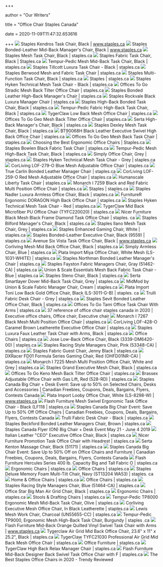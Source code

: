 +++
        
author = "Our Writers"
        
title = "Office Chair Staples Canada"
        
date = 2020-11-09T11:47:32.653616
        
+++
[ ![](https://cdn.shopify.com/s/files/1/0036/4806/1509/products/m000520208_1000x.jpg?v=1582825964)](https://cdn.shopify.com/s/files/1/0036/4806/1509/products/m000520208_1000x.jpg?v=1582825964) Staples Kendros Task Chair, Black | www.staples.ca
[ ![](https://cdn.shopify.com/s/files/1/0036/4806/1509/products/s0422431_55851d07-2ca2-477a-9c8b-19ae364c3ce4.jpg?v=1582825964)](https://cdn.shopify.com/s/files/1/0036/4806/1509/products/s0422431_55851d07-2ca2-477a-9c8b-19ae364c3ce4.jpg?v=1582825964) Staples Bonded-Leather Mid-Back Manager's Chair, Black | www.staples.ca
[ ![](https://cdn.shopify.com/s/files/1/0036/4806/1509/products/28bd01dc27237d7c48d94809aef2ce9b57d71c54_square394403_1.jpg?v=1601836226)](https://cdn.shopify.com/s/files/1/0036/4806/1509/products/28bd01dc27237d7c48d94809aef2ce9b57d71c54_square394403_1.jpg?v=1601836226) Staples Mesh Task Chair, Black | staples.ca
[ ![](https://cdn.shopify.com/s/files/1/0036/4806/1509/products/s0792324_1000x.jpg?v=1574098281)](https://cdn.shopify.com/s/files/1/0036/4806/1509/products/s0792324_1000x.jpg?v=1574098281) Staples Fabric Task Chair, Black | Staples.ca
[ ![](https://cdn.shopify.com/s/files/1/0036/4806/1509/products/0aa941a603c346154dbdb069581fdb1f36b00077_square324599_1.jpg?v=1601836225)](https://cdn.shopify.com/s/files/1/0036/4806/1509/products/0aa941a603c346154dbdb069581fdb1f36b00077_square324599_1.jpg?v=1601836225) Tempur-Pedic Mesh Mid-Back Task Chair, Black | staples.ca
[ ![](https://cdn.shopify.com/s/files/1/0036/4806/1509/products/62d996309c70993a89b7e2f4cc7e050961d8e759_square2883937_1_1000x.jpg?v=1601863321)](https://cdn.shopify.com/s/files/1/0036/4806/1509/products/62d996309c70993a89b7e2f4cc7e050961d8e759_square2883937_1_1000x.jpg?v=1601863321) Staples Tillcott Luxura Task Chair - Black | staples.ca
[ ![](https://cdn.shopify.com/s/files/1/0036/4806/1509/products/bc3415ffcdbbbbef3afd8e33ee6d975d31c71369_square2837129_1.jpg?v=1601836219)](https://cdn.shopify.com/s/files/1/0036/4806/1509/products/bc3415ffcdbbbbef3afd8e33ee6d975d31c71369_square2837129_1.jpg?v=1601836219) Staples Berwood Mesh and Fabric Task Chair | staples.ca
[ ![](https://cdn.shopify.com/s/files/1/0036/4806/1509/products/5467137050674f22ba73a9b9df14a6038fcfad62_square748129_1.jpg?v=1601836227)](https://cdn.shopify.com/s/files/1/0036/4806/1509/products/5467137050674f22ba73a9b9df14a6038fcfad62_square748129_1.jpg?v=1601836227) Staples Multi-Function Task Chair, Black | staples.ca
[ ![](https://storage.googleapis.com/staplesassets/img/chair-guide/hon-black-task-chair.png)](https://storage.googleapis.com/staplesassets/img/chair-guide/hon-black-task-chair.png) Staples | staples.ca
[ ![](https://cdn.shopify.com/s/files/1/0036/4806/1509/products/bed596147f3a452f1547cc0b7cc9852d1502b3a9_square990119_1.jpg?v=1601863509)](https://cdn.shopify.com/s/files/1/0036/4806/1509/products/bed596147f3a452f1547cc0b7cc9852d1502b3a9_square990119_1.jpg?v=1601863509) Staples Hyken Technical Mesh Task Chair - Black | staples.ca
[ ![](https://cdn.shopify.com/s/files/1/0036/4806/1509/products/5846cb2462af1c596aa53d1347bc6e41db19be70_square997632_1.jpg?v=1601836114)](https://cdn.shopify.com/s/files/1/0036/4806/1509/products/5846cb2462af1c596aa53d1347bc6e41db19be70_square997632_1.jpg?v=1601836114) Offices To Go Stradic Mesh Back Tilter Office Chair | staples.ca
[ ![](https://cdn.shopify.com/s/files/1/0036/4806/1509/products/a66fca5e0f0d67c9784437cc9aa013438510c0ec_square906707_1.jpg?v=1601836292)](https://cdn.shopify.com/s/files/1/0036/4806/1509/products/a66fca5e0f0d67c9784437cc9aa013438510c0ec_square906707_1.jpg?v=1601836292) Staples Bonded Leather High-Back Manager's Chair | staples.ca
[ ![](https://cdn.shopify.com/s/files/1/0036/4806/1509/products/97eb1652137a13741bc9e6aa7f5f779d17b2efe2_square2260347_1_1000x.jpg?v=1601836084)](https://cdn.shopify.com/s/files/1/0036/4806/1509/products/97eb1652137a13741bc9e6aa7f5f779d17b2efe2_square2260347_1_1000x.jpg?v=1601836084) Staples Rockvale Black Luxura Manager Chair | staples.ca
[ ![](https://cdn.shopify.com/s/files/1/0036/4806/1509/products/e84ec2db0da31393a69ee4c8a8b0a930682fc40e_square320794_1.jpg?v=1601836222)](https://cdn.shopify.com/s/files/1/0036/4806/1509/products/e84ec2db0da31393a69ee4c8a8b0a930682fc40e_square320794_1.jpg?v=1601836222) Staples High-Back Bonded Task Chair, Black | staples.ca
[ ![](https://cdn.shopify.com/s/files/1/0036/4806/1509/products/ea1d3500c8011996ae5a45e88110649f6d43fc78_square324022_1.jpg?v=1601836230)](https://cdn.shopify.com/s/files/1/0036/4806/1509/products/ea1d3500c8011996ae5a45e88110649f6d43fc78_square324022_1.jpg?v=1601836230) Tempur-Pedic Fabric High-Back Task Chair, Black | staples.ca
[ ![](https://cdn.shopify.com/s/files/1/0036/4806/1509/products/872e4aa695acd09746be8fe2ce4ddb7d1ad59326_square2963469_1.jpg?v=1601849976)](https://cdn.shopify.com/s/files/1/0036/4806/1509/products/872e4aa695acd09746be8fe2ce4ddb7d1ad59326_square2963469_1.jpg?v=1601849976) TygerClaw Low Back Mesh Office Chair | staples.ca
[ ![](https://cdn.shopify.com/s/files/1/0036/4806/1509/products/7ea550947e0aefc6fd333354a50a87e64afc6231_square997631_1.jpg?v=1601836116)](https://cdn.shopify.com/s/files/1/0036/4806/1509/products/7ea550947e0aefc6fd333354a50a87e64afc6231_square997631_1.jpg?v=1601836116) Offices To Go Geo Mesh Back Tilter Office Chair | staples.ca
[ ![](https://cdn.shopify.com/s/files/1/0036/4806/1509/products/42a9bca0717d5092ccce0a912d3f7289fc138186_square327717_1_1000x1000@2x.jpg?v=1601863323)](https://cdn.shopify.com/s/files/1/0036/4806/1509/products/42a9bca0717d5092ccce0a912d3f7289fc138186_square327717_1_1000x1000@2x.jpg?v=1601863323) Serta High-Back Manager's Chair, Black | staples.ca
[ ![](https://cdn.shopify.com/s/files/1/0036/4806/1509/products/47fab702cd2bc28e81e22806de63d4f8ae0ba021_square2949742_1.jpg?v=1601862897)](https://cdn.shopify.com/s/files/1/0036/4806/1509/products/47fab702cd2bc28e81e22806de63d4f8ae0ba021_square2949742_1.jpg?v=1601862897) Staples Dexley Mesh Task Chair, Black | staples.ca
[ ![](https://cdn.shopify.com/s/files/1/0036/4806/1509/products/5faa364245fdde334f3216072ffd8a5501e567db_square1983668_1.jpg?v=1601862510)](https://cdn.shopify.com/s/files/1/0036/4806/1509/products/5faa364245fdde334f3216072ffd8a5501e567db_square1983668_1.jpg?v=1601862510) BT90068H Black Leather Executive Swivel High Back Office Chair | staples.ca
[ ![](https://cdn.shopify.com/s/files/1/0036/4806/1509/products/1ac81ba2a7bbf07b1c228213996fff6da348a53a_square997630_1.jpg?v=1601836115)](https://cdn.shopify.com/s/files/1/0036/4806/1509/products/1ac81ba2a7bbf07b1c228213996fff6da348a53a_square997630_1.jpg?v=1601836115) Offices To Go Geo Mesh Back Task Chair | staples.ca
[ ![](https://images.ctfassets.net/2yd1b0rk61ek/76rea5e3GIxBW551OM29Za/2f6a81e91ecdd770412df2a6fe8312be/ergo-office-chair-hyken-black-task-chair-front.png)](https://images.ctfassets.net/2yd1b0rk61ek/76rea5e3GIxBW551OM29Za/2f6a81e91ecdd770412df2a6fe8312be/ergo-office-chair-hyken-black-task-chair-front.png) Choosing the Best Ergonomic Office Chairs | Staples.ca
[ ![](https://cdn.shopify.com/s/files/1/0036/4806/1509/products/95079cf728e7785ab181d50d3368aaf0e2ab84b7_square2883940_1_1000x.jpg?v=1601836330)](https://cdn.shopify.com/s/files/1/0036/4806/1509/products/95079cf728e7785ab181d50d3368aaf0e2ab84b7_square2883940_1_1000x.jpg?v=1601836330) Staples Bowlen Black Fabric Task Chair | staples.ca
[ ![](https://cdn.shopify.com/s/files/1/0036/4806/1509/products/fdddc398cc620252cf28a90c5fceac4c660405fa_square324021_1.jpg?v=1601836231)](https://cdn.shopify.com/s/files/1/0036/4806/1509/products/fdddc398cc620252cf28a90c5fceac4c660405fa_square324021_1.jpg?v=1601836231) Tempur-Pedic Mesh High-Back Task Chair, Black | staples.ca
[ ![](https://cdn.shopify.com/s/files/1/0036/4806/1509/products/3ba41f9fd85176d7706aca4da55ea8fd6e8039e9_square2976886_1_1000x.jpg?v=1601857483)](https://cdn.shopify.com/s/files/1/0036/4806/1509/products/3ba41f9fd85176d7706aca4da55ea8fd6e8039e9_square2976886_1_1000x.jpg?v=1601857483) Simply Office Chair, Grey | staples.ca
[ ![](https://cdn.shopify.com/s/files/1/0036/4806/1509/products/99cd06cea8cf08d73eae9e60a18998abecb8bf4d_square2909011_1.jpg?v=1601863512)](https://cdn.shopify.com/s/files/1/0036/4806/1509/products/99cd06cea8cf08d73eae9e60a18998abecb8bf4d_square2909011_1.jpg?v=1601863512) Staples Hyken Technical Mesh Task Chair - Grey | staples.ca
[ ![](https://cdn.shopify.com/s/files/1/0036/4806/1509/products/97f8068cda5d193297cae06e436da67517c12c70_square2938638_1.jpg?v=1601863153)](https://cdn.shopify.com/s/files/1/0036/4806/1509/products/97f8068cda5d193297cae06e436da67517c12c70_square2938638_1.jpg?v=1601863153) CorLiving LOF-279-O Blue Mesh Adjustable Office Chair | staples.ca
[ ![](https://cdn.shopify.com/s/files/1/0036/4806/1509/products/9c4249c28551867b02ad7ee8a4ea50ce94d563b6_square2948609_1.jpg?v=1601849313)](https://cdn.shopify.com/s/files/1/0036/4806/1509/products/9c4249c28551867b02ad7ee8a4ea50ce94d563b6_square2948609_1.jpg?v=1601849313) True Carlin Bonded Leather Manager Chair | staples.ca
[ ![](https://cdn.shopify.com/s/files/1/0036/4806/1509/products/f4d464713945cea6a29f2687e317ca5d424b7be4_square2938636_1.jpg?v=1601863147)](https://cdn.shopify.com/s/files/1/0036/4806/1509/products/f4d464713945cea6a29f2687e317ca5d424b7be4_square2938636_1.jpg?v=1601863147) CorLiving LOF-259-O Red Mesh Adjustable Office Chair | staples.ca
[ ![](https://cdn.shopify.com/s/files/1/0036/4806/1509/products/1150062663470f2e07573fb906e8d377e786bab3_square2971765_1.jpg?v=1601851020)](https://cdn.shopify.com/s/files/1/0036/4806/1509/products/1150062663470f2e07573fb906e8d377e786bab3_square2971765_1.jpg?v=1601851020) Humanscale Liberty Task Chair | staples.ca
[ ![](https://cdn.shopify.com/s/files/1/0036/4806/1509/products/66c5815fc17589c5aa42f0ff1ec28bb0bd6711e2_square2873707_1.jpg?v=1601836222)](https://cdn.shopify.com/s/files/1/0036/4806/1509/products/66c5815fc17589c5aa42f0ff1ec28bb0bd6711e2_square2873707_1.jpg?v=1601836222) Monarch I 7259 Black and Red Fabric Multi Position Office Chair | staples.ca
[ ![](https://storage.googleapis.com/staplesassets/img/chair-guide/computer-chair.jpg)](https://storage.googleapis.com/staplesassets/img/chair-guide/computer-chair.jpg) Staples | staples.ca
[ ![](https://cdn.shopify.com/s/files/1/0036/4806/1509/products/23c23df33af233172392e6819ed03fd5ec910510_square1487781_1.jpg?v=1601863517)](https://cdn.shopify.com/s/files/1/0036/4806/1509/products/23c23df33af233172392e6819ed03fd5ec910510_square1487781_1.jpg?v=1601863517) Staples Nadler Luxura Armless Office Chair, Black | staples.ca
[ ![](https://cdn.shopify.com/s/files/1/0036/4806/1509/products/672a97c7f7dca233b698de02af9ba63fe833ddb7_square2942829_1_1000x.jpg?v=1601836312)](https://cdn.shopify.com/s/files/1/0036/4806/1509/products/672a97c7f7dca233b698de02af9ba63fe833ddb7_square2942829_1_1000x.jpg?v=1601836312) FurnitureR Ergonomic DORAGON High Back Office Chair | staples.ca
[ ![](https://cdn.shopify.com/s/files/1/0036/4806/1509/products/7296a19d66d8112bd7337c0dae57c0cca5ce7757_square2888298_1.jpg?v=1601863513)](https://cdn.shopify.com/s/files/1/0036/4806/1509/products/7296a19d66d8112bd7337c0dae57c0cca5ce7757_square2888298_1.jpg?v=1601863513) Staples Hyken Technical Mesh Task Chair - Red | staples.ca
[ ![](https://cdn.shopify.com/s/files/1/0036/4806/1509/products/ce101fed3ed8e62bfc92c401e59a4d983f43a05a_square2936347_1.jpg?v=1601836314)](https://cdn.shopify.com/s/files/1/0036/4806/1509/products/ce101fed3ed8e62bfc92c401e59a4d983f43a05a_square2936347_1.jpg?v=1601836314) TygerClaw Mid Back Microfiber PU Office Chair (TYFC220020) | staples.ca
[ ![](https://cdn.shopify.com/s/files/1/0036/4806/1509/products/7ea77b6eb0cbf77f219f6ae628f2b2cc41fa6f91_square2944225_1.jpg?v=1601849820)](https://cdn.shopify.com/s/files/1/0036/4806/1509/products/7ea77b6eb0cbf77f219f6ae628f2b2cc41fa6f91_square2944225_1.jpg?v=1601849820) Nicer Furniture Black Mesh Black Frame Diamond Task Office Chair | staples. ca
[ ![](https://cdn.shopify.com/s/files/1/0036/4806/1509/products/67df3aa3447344d24f34e7cdd62833d532708789_square388248_1.jpg?v=1601836226)](https://cdn.shopify.com/s/files/1/0036/4806/1509/products/67df3aa3447344d24f34e7cdd62833d532708789_square388248_1.jpg?v=1601836226) Staples Bilford Manager's Chair, Black | staples.ca
[ ![](https://cdn.shopify.com/s/files/1/0036/4806/1509/products/65bac013bda0eaa5b056e9886460885d69e8813f_square2909008_1_1000x.jpg?v=1601836308)](https://cdn.shopify.com/s/files/1/0036/4806/1509/products/65bac013bda0eaa5b056e9886460885d69e8813f_square2909008_1_1000x.jpg?v=1601836308) Staples Ilano Mesh Task Chair, Grey | staples.ca
[ ![](https://cdn.shopify.com/s/files/1/0036/4806/1509/products/dda2a9987b41adebf7062b269e172abc617f21c9_square2883930_1_1000x.jpg?v=1601862957)](https://cdn.shopify.com/s/files/1/0036/4806/1509/products/dda2a9987b41adebf7062b269e172abc617f21c9_square2883930_1_1000x.jpg?v=1601862957) Staples Enhanced Gaming Chair, White | staples.ca
[ ![](https://cdn.shopify.com/s/files/1/0036/4806/1509/products/a8c1e687a5c8866f1b71d39e99517a281bbc5c62_square825029_1.jpg?v=1601836116)](https://cdn.shopify.com/s/files/1/0036/4806/1509/products/a8c1e687a5c8866f1b71d39e99517a281bbc5c62_square825029_1.jpg?v=1601836116) Staples Bonded-Leather Executive Chair, Black (9559) | staples.ca
[ ![](https://cdn.shopify.com/s/files/1/0036/4806/1509/products/78ed7db10073e301932374db81d843f2f2a89c91_square1480337_1_1000x.jpg?v=1601863510)](https://cdn.shopify.com/s/files/1/0036/4806/1509/products/78ed7db10073e301932374db81d843f2f2a89c91_square1480337_1_1000x.jpg?v=1601863510) Avenue Six Vista Task Office Chair, Black | www.staples.ca
[ ![](https://cdn.shopify.com/s/files/1/0036/4806/1509/products/69b81d4262479f1078dbb529a41d0b286660867a_square1031169_1.jpg?v=1601835611)](https://cdn.shopify.com/s/files/1/0036/4806/1509/products/69b81d4262479f1078dbb529a41d0b286660867a_square1031169_1.jpg?v=1601835611) Corliving Mesh Mid Back Office Chair, Black | staples.ca
[ ![](https://cdn.shopify.com/s/files/1/0036/4806/1509/products/051431e96b31645bfc9bd44a9ee6bfc72478d32d_square2977041_1_1000x.jpg?v=1601852954)](https://cdn.shopify.com/s/files/1/0036/4806/1509/products/051431e96b31645bfc9bd44a9ee6bfc72478d32d_square2977041_1_1000x.jpg?v=1601852954) Simply Armless Chair, Blue | staples.ca
[ ![](https://cdn.shopify.com/s/files/1/0036/4806/1509/products/b5d21d7a7200dec5fc11b509a2a79e40b736ba28_square2791866_1.jpg?v=1601836210)](https://cdn.shopify.com/s/files/1/0036/4806/1509/products/b5d21d7a7200dec5fc11b509a2a79e40b736ba28_square2791866_1.jpg?v=1601836210) Plata Import Miya Office Chair, White Mesh (LS-1031-WHITE) | staples.ca
[ ![](https://cdn.shopify.com/s/files/1/0036/4806/1509/products/64db32ae24c2b5f0fd8c62ee2863247766051f4b_square2724529_1.jpg?v=1601836048)](https://cdn.shopify.com/s/files/1/0036/4806/1509/products/64db32ae24c2b5f0fd8c62ee2863247766051f4b_square2724529_1.jpg?v=1601836048) Staples Northman Bonded Leather Manager's Chair | staples.ca
[ ![](https://cdn.shopify.com/s/files/1/0036/4806/1509/products/b62942518b0a806a79225bb2195bc43583d734d5_square2719545_1.jpg?v=1601836145)](https://cdn.shopify.com/s/files/1/0036/4806/1509/products/b62942518b0a806a79225bb2195bc43583d734d5_square2719545_1.jpg?v=1601836145) Staples Fayston Fabric Managers Chair, Gray (51462-CA) | staples.ca
[ ![](https://cdn.shopify.com/s/files/1/0036/4806/1509/products/54f0cf73956c06b6274d311faecfdc32898ff52d_square2949745_1.jpg?v=1601862893)](https://cdn.shopify.com/s/files/1/0036/4806/1509/products/54f0cf73956c06b6274d311faecfdc32898ff52d_square2949745_1.jpg?v=1601862893) Union & Scale Essentials Mesh Back Fabric Task Chair - Blue | staples.ca
[ ![](https://cdn.shopify.com/s/files/1/0036/4806/1509/products/3c1ba5dff2804fd2596066d2eaf59b56cfe35053_square611016_1.jpg?v=1601836224)](https://cdn.shopify.com/s/files/1/0036/4806/1509/products/3c1ba5dff2804fd2596066d2eaf59b56cfe35053_square611016_1.jpg?v=1601836224) Staples Steno Chair, Black | staples.ca
[ ![](https://cdn.shopify.com/s/files/1/0036/4806/1509/products/e0153a3b3aee27f208c7d2ca78f833f3c403a391_square2928707_1.jpg?v=1601836232)](https://cdn.shopify.com/s/files/1/0036/4806/1509/products/e0153a3b3aee27f208c7d2ca78f833f3c403a391_square2928707_1.jpg?v=1601836232) Serta Smartlayer Dover Mid-Back Task Chair, Grey | staples.ca
[ ![](https://cdn.shopify.com/s/files/1/0036/4806/1509/products/4b65a7e7666194942231f228221f36005d198703_square2949749_1_1000x.jpg?v=1601850186)](https://cdn.shopify.com/s/files/1/0036/4806/1509/products/4b65a7e7666194942231f228221f36005d198703_square2949749_1_1000x.jpg?v=1601850186) MidMod by Union & Scale Fabric Manager Chair, Cream | staples.ca
[ ![](https://cdn.shopify.com/s/files/1/0036/4806/1509/products/461e54d9ef768b09a0441327290f1dc310ce5894_square2874100_1.jpg?v=1601863508)](https://cdn.shopify.com/s/files/1/0036/4806/1509/products/461e54d9ef768b09a0441327290f1dc310ce5894_square2874100_1.jpg?v=1601863508) Plata Import Toni Low Back Gold Office Chair, Black (LS-3011-G-B) | staples. ca
[ ![](https://cdn.shopify.com/s/files/1/0036/4806/1509/products/25435ab6d645b69f01bddbc6aca7d90123c1f1e6_square2967071_1_1000x.jpg?v=1601862548)](https://cdn.shopify.com/s/files/1/0036/4806/1509/products/25435ab6d645b69f01bddbc6aca7d90123c1f1e6_square2967071_1_1000x.jpg?v=1601862548) Trulli Fabric Desk Chair - Grey | staples.ca
[ ![](https://cdn.shopify.com/s/files/1/0036/4806/1509/products/16893317adeba2ff35505af396ef93e6343b3790_square2260348_1_1000x.jpg?v=1601836076)](https://cdn.shopify.com/s/files/1/0036/4806/1509/products/16893317adeba2ff35505af396ef93e6343b3790_square2260348_1_1000x.jpg?v=1601836076) Staples Sevit Bonded Leather Office Chair, Black | staples.ca
[ ![](https://cdn.shopify.com/s/files/1/0036/4806/1509/products/85367a049bfc5d46e3a7731d3828c0bfbb054763_square997662_1.jpg?v=1601836120)](https://cdn.shopify.com/s/files/1/0036/4806/1509/products/85367a049bfc5d46e3a7731d3828c0bfbb054763_square997662_1.jpg?v=1601836120) Offices To Go Tami Office Task Chair With Arms | staples.ca
[ ![](https://i.pinimg.com/736x/95/d0/15/95d01564dac00f4c52a8e3fc1b10186b.jpg)](https://i.pinimg.com/736x/95/d0/15/95d01564dac00f4c52a8e3fc1b10186b.jpg) 37 reference of office chair staples canada in 2020 | Executive office  chairs, Office chair, Executive chair
[ ![](https://cdn.shopify.com/s/files/1/0036/4806/1509/products/4108a8c11621f030e6e6588cf592a30266a7d02e_square2873708_1.jpg?v=1601836216)](https://cdn.shopify.com/s/files/1/0036/4806/1509/products/4108a8c11621f030e6e6588cf592a30266a7d02e_square2873708_1.jpg?v=1601836216) Monarch I 7267 Black Mesh Multi Position Office Chair | staples.ca
[ ![](https://cdn.shopify.com/s/files/1/0036/4806/1509/products/4348a546d130950cb2f161c30bcdf8bc7e9e4681_square2938639_1.jpg?v=1601863320)](https://cdn.shopify.com/s/files/1/0036/4806/1509/products/4348a546d130950cb2f161c30bcdf8bc7e9e4681_square2938639_1.jpg?v=1601863320) CorLiving LOF-428-O Caramel Brown Leatherette Executive Office Chair |  staples.ca
[ ![](https://cdn.shopify.com/s/files/1/0036/4806/1509/products/baf4d75b04b90a20192ad04fb5e5bed45ca1a46e_square147115_1.jpg?v=1601835792)](https://cdn.shopify.com/s/files/1/0036/4806/1509/products/baf4d75b04b90a20192ad04fb5e5bed45ca1a46e_square147115_1.jpg?v=1601835792) Staples Luxura Faux Leather Task Chair with Arms, Black | staples.ca
[ ![](https://cdn.shopify.com/s/files/1/0036/4806/1509/products/b60e0d77177814a84af0ff6407220784fa19bffd_square2949750_1.jpg?v=1601850172)](https://cdn.shopify.com/s/files/1/0036/4806/1509/products/b60e0d77177814a84af0ff6407220784fa19bffd_square2949750_1.jpg?v=1601850172) Office Chairs | staples.ca
[ ![](https://cdn.shopify.com/s/files/1/0036/4806/1509/products/7bee2fef8a342690ab464ddc32d7c3c8e6cdd2a0_square2900078_1.jpg?v=1601836221)](https://cdn.shopify.com/s/files/1/0036/4806/1509/products/7bee2fef8a342690ab464ddc32d7c3c8e6cdd2a0_square2900078_1.jpg?v=1601836221) Jose Low-Back Office Chair, Black (3339-DM6420-00) | staples.ca
[ ![](https://cdn.shopify.com/s/files/1/0036/4806/1509/products/9a864bdf5da05deaff3d801d0e1216071349919e_square2896921_1.jpg?v=1601863319)](https://cdn.shopify.com/s/files/1/0036/4806/1509/products/9a864bdf5da05deaff3d801d0e1216071349919e_square2896921_1.jpg?v=1601863319) Staples Racing Style Managers Chair, Pink (53348-CA) | staples.ca
[ ![](https://cdn.shopify.com/s/files/1/0036/4806/1509/products/7298949c59a6ed1dc26a451046d063a7cc357cd8_square565886_1.jpg?v=1601847680)](https://cdn.shopify.com/s/files/1/0036/4806/1509/products/7298949c59a6ed1dc26a451046d063a7cc357cd8_square565886_1.jpg?v=1601847680) Staples Fabric Guest Chair, Jenny Black | staples.ca
[ ![](https://cdn.shopify.com/s/files/1/0036/4806/1509/products/521d77c3e38244dc38499ec7c5634f944d0fc153_square2796090_1_1000x.jpg?v=1601863120)](https://cdn.shopify.com/s/files/1/0036/4806/1509/products/521d77c3e38244dc38499ec7c5634f944d0fc153_square2796090_1_1000x.jpg?v=1601863120) DXRacer FD01 Formula Series Gaming Chair, Red (OHFD01NR-CA) | staples.ca
[ ![](https://cdn.shopify.com/s/files/1/0036/4806/1509/products/9e62ae8e2eda20dbc8331d257b3312e63984266e_square2873703_1.jpg?v=1601863521)](https://cdn.shopify.com/s/files/1/0036/4806/1509/products/9e62ae8e2eda20dbc8331d257b3312e63984266e_square2873703_1.jpg?v=1601863521) Monarch I 7225 Mesh Multi Position Office Chair, White and Grey | staples.ca
[ ![](https://cdn.shopify.com/s/files/1/0036/4806/1509/products/d2cc964b90ef7c1ede13f2f97d2e8b971c1e44a1_square482191_1.jpg?v=1601836119)](https://cdn.shopify.com/s/files/1/0036/4806/1509/products/d2cc964b90ef7c1ede13f2f97d2e8b971c1e44a1_square482191_1.jpg?v=1601836119) Staples Grand Executive Mesh Chair, Black | staples.ca
[ ![](https://cdn.shopify.com/s/files/1/0036/4806/1509/products/71ebf4366bb3f8eb3020fdd8cfff316ebefd9661_square997660_1.jpg?v=1601836118)](https://cdn.shopify.com/s/files/1/0036/4806/1509/products/71ebf4366bb3f8eb3020fdd8cfff316ebefd9661_square997660_1.jpg?v=1601836118) Offices To Go Keno Mesh Back Tilter Office Chair | staples.ca
[ ![](https://cdn.shopify.com/s/files/1/0036/4806/1509/products/99b1d0a60d512d22f3b7329d94dc06ede34cc355_square2796920_1.jpg?v=1601862948)](https://cdn.shopify.com/s/files/1/0036/4806/1509/products/99b1d0a60d512d22f3b7329d94dc06ede34cc355_square2796920_1.jpg?v=1601862948) Brassex Adjustable Office Chair with Gas Lift, Red (528-RD) | staples.ca
[ ![](https://smartcanucks.ca/wp-content/uploads/2019/10/Screen-Shot-2019-10-30-at-9.23.08-AM.png)](https://smartcanucks.ca/wp-content/uploads/2019/10/Screen-Shot-2019-10-30-at-9.23.08-AM.png) Staples Canada Big Chair + Desk Event: Save up to 50% on Selected Chairs,  Desks and Accessories | Canadian Freebies, Coupons, Deals, Bargains,  Flyers, Contests Canada
[ ![](https://cdn.shopify.com/s/files/1/0036/4806/1509/products/1f4f841be3936b2b3c0822a74a5b07316d1e4d3f_square2874105_1.jpg?v=1601863524)](https://cdn.shopify.com/s/files/1/0036/4806/1509/products/1f4f841be3936b2b3c0822a74a5b07316d1e4d3f_square2874105_1.jpg?v=1601863524) Plata Import Looby Office Chair, White (LS-8298-W) | www.staples.ca
[ ![](https://cdn.shopify.com/s/files/1/0036/4806/1509/products/7718db42df5b15f5860052d84b31c186a956cfee_square2976060_1.jpg?v=1601857533)](https://cdn.shopify.com/s/files/1/0036/4806/1509/products/7718db42df5b15f5860052d84b31c186a956cfee_square2976060_1.jpg?v=1601857533) Flash Furniture Mesh Swivel Ergonomic Task Office Chair - Black (LF118 |  staples.ca
[ ![](https://smartcanucks.ca/wp-content/uploads/2015/10/10281514-500x291.png)](https://smartcanucks.ca/wp-content/uploads/2015/10/10281514-500x291.png) Staples Canada Big Chair Event: Save Up to 50% Off Office Chairs | Canadian  Freebies, Coupons, Deals, Bargains, Flyers, Contests Canada
[ ![](https://cdn.shopify.com/s/files/1/0036/4806/1509/products/5563ccf07a36b221966eaa3190765b813b50fa82_square2967072_1_1000x.jpg?v=1601862562)](https://cdn.shopify.com/s/files/1/0036/4806/1509/products/5563ccf07a36b221966eaa3190765b813b50fa82_square2967072_1_1000x.jpg?v=1601862562) Trulli Fabric Desk Chair - Black | staples.ca
[ ![](https://cdn.shopify.com/s/files/1/0036/4806/1509/products/de2b2b18126aea2b9fdb0c3b9f74dde14dcb5433_square2724544_1.jpg?v=1601850230)](https://cdn.shopify.com/s/files/1/0036/4806/1509/products/de2b2b18126aea2b9fdb0c3b9f74dde14dcb5433_square2724544_1.jpg?v=1601850230) Staples Beckford Bonded Leather Managers Chair, Brown | staples.ca
[ ![](https://caflyers-kth6y12z269l5gk.netdna-ssl.com/flyers/staples-canada/on/big-chair-desk-event-may-21-2019/1.jpg)](https://caflyers-kth6y12z269l5gk.netdna-ssl.com/flyers/staples-canada/on/big-chair-desk-event-may-21-2019/1.jpg) Staples Canada Flyer (ON) Big Chair + Desk Event May 21 - June 4 2019
[ ![](https://cdn.shopify.com/s/files/1/0036/4806/1509/products/84d4088f41830c7ca773ba79f848c75ed9972430_square2106015_1.jpg?v=1601847028)](https://cdn.shopify.com/s/files/1/0036/4806/1509/products/84d4088f41830c7ca773ba79f848c75ed9972430_square2106015_1.jpg?v=1601847028) Italian Leather "CEO" Executive Office Chair, Black | staples.ca
[ ![](https://cdn.shopify.com/s/files/1/0036/4806/1509/products/00cc1c1ce794b97203a319ce439962423dd805e5_square2944298_1.jpg?v=1601849834)](https://cdn.shopify.com/s/files/1/0036/4806/1509/products/00cc1c1ce794b97203a319ce439962423dd805e5_square2944298_1.jpg?v=1601849834) Nicer Furniture Promotion Task Office Chair with Headrest | staples.ca
[ ![](https://cdn.shopify.com/s/files/1/0036/4806/1509/products/7ccbc99dfe9c261a0013ef908314cd13001251d7_square2956951_1.jpg?v=1601862344)](https://cdn.shopify.com/s/files/1/0036/4806/1509/products/7ccbc99dfe9c261a0013ef908314cd13001251d7_square2956951_1.jpg?v=1601862344) Serta Kenton Massage Chair, Black (51171) | staples.ca
[ ![](https://smartcanucks.ca/wp-content/uploads/2017/05/Screen-Shot-2017-05-17-at-10.22.17-AM.png)](https://smartcanucks.ca/wp-content/uploads/2017/05/Screen-Shot-2017-05-17-at-10.22.17-AM.png) Staples Canada Big Chair Event: Save Up to 50% Off on Office Chairs and  Furniture | Canadian Freebies, Coupons, Deals, Bargains, Flyers, Contests  Canada
[ ![](https://cdn.shopify.com/s/files/1/0036/4806/1509/products/dc4f5a2c3261e31d3d7f67fa62d894a5d9a4bf61_square130108_1.jpg?v=1601835736)](https://cdn.shopify.com/s/files/1/0036/4806/1509/products/dc4f5a2c3261e31d3d7f67fa62d894a5d9a4bf61_square130108_1.jpg?v=1601835736) Flash Furniture Hercules Series 400 lb. Capacity Big and Tall Fabric O |  staples.ca
[ ![](https://cdn.shopify.com/s/files/1/0036/4806/1509/products/3800f50313f8c791474d6fd8a6cb2c5164e18228_square1977866_1.jpg?v=1601835813)](https://cdn.shopify.com/s/files/1/0036/4806/1509/products/3800f50313f8c791474d6fd8a6cb2c5164e18228_square1977866_1.jpg?v=1601835813) Ergonomic Chairs | staples.ca
[ ![](https://cdn.shopify.com/s/files/1/0036/4806/1509/files/logo-english_300x@2x.png?v=889044203346216212)](https://cdn.shopify.com/s/files/1/0036/4806/1509/files/logo-english_300x@2x.png?v=889044203346216212) Office Chairs | staples.ca
[ ![](https://cdn.shopify.com/s/files/1/0036/4806/1509/products/a73c80afaf78ee8b5e93f9dbbeb7a1c38c0a3389_square2845667_1.jpg?v=1601836206)](https://cdn.shopify.com/s/files/1/0036/4806/1509/products/a73c80afaf78ee8b5e93f9dbbeb7a1c38c0a3389_square2845667_1.jpg?v=1601836206) Staples Deluxe Memory Foam Multi-Tilt Chair, Navy (ST13204 WA53) | staples. ca
[ ![](https://cdn.shopify.com/s/files/1/0036/4806/1509/products/e0451c84290e230955d3f976263fc68b0b8f4379_square2796091_1.jpg?v=1601863148)](https://cdn.shopify.com/s/files/1/0036/4806/1509/products/e0451c84290e230955d3f976263fc68b0b8f4379_square2796091_1.jpg?v=1601863148) Home & Office Chairs | staples.ca
[ ![](https://cdn.shopify.com/s/files/1/0036/4806/1509/products/94b4896b5b1812846ae8086a1140236752504a2e_square24419911_1.jpg?v=1601862882)](https://cdn.shopify.com/s/files/1/0036/4806/1509/products/94b4896b5b1812846ae8086a1140236752504a2e_square24419911_1.jpg?v=1601862882) Office Chairs | staples.ca
[ ![](https://cdn.shopify.com/s/files/1/0036/4806/1509/products/5abdc1e2dd5f3a4d1dc5985574fb9ce818df35b8_square2710764_1.jpg?v=1601863323)](https://cdn.shopify.com/s/files/1/0036/4806/1509/products/5abdc1e2dd5f3a4d1dc5985574fb9ce818df35b8_square2710764_1.jpg?v=1601863323) Staples Racing Style Managers Chair, Blue (51464-CA) | staples.ca
[ ![](https://cdn.shopify.com/s/files/1/0036/4806/1509/products/c204ed96cd23c7f246f7e41ea9a736a971a654bb_square738031_1.jpg?v=1601836221)](https://cdn.shopify.com/s/files/1/0036/4806/1509/products/c204ed96cd23c7f246f7e41ea9a736a971a654bb_square738031_1.jpg?v=1601836221) Office Star Big Man Air Grid Chair, Black | staples.ca
[ ![](https://cdn.shopify.com/s/files/1/0036/4806/1509/products/63cc37c1fe780211ff4695cab5e31676b17b402f_square578844_1.jpg?v=1601836224)](https://cdn.shopify.com/s/files/1/0036/4806/1509/products/63cc37c1fe780211ff4695cab5e31676b17b402f_square578844_1.jpg?v=1601836224) Ergonomic Chairs | staples.ca
[ ![](https://cdn.shopify.com/s/files/1/0036/4806/1509/products/9dbb7ff0e239ec59b75c8d1841e82a60425eefa9_square2262751_1.jpg?v=1601836091)](https://cdn.shopify.com/s/files/1/0036/4806/1509/products/9dbb7ff0e239ec59b75c8d1841e82a60425eefa9_square2262751_1.jpg?v=1601836091) Stools & Drafting Chairs | staples.ca
[ ![](https://cdn.shopify.com/s/files/1/0036/4806/1509/products/cad58a7a12b9312c5bcbc869ace7b577ca70d0df_square783246_1.jpg?v=1601863339)](https://cdn.shopify.com/s/files/1/0036/4806/1509/products/cad58a7a12b9312c5bcbc869ace7b577ca70d0df_square783246_1.jpg?v=1601863339) Tempur-Pedic TP8000 Ergonomic Mesh Mid-Back Task Chair, Olive | staples.ca
[ ![](https://cdn.shopify.com/s/files/1/0036/4806/1509/products/7998b0009675c3c86108b16b0f79c0d3c8f1e7c3_square1031183_1.jpg?v=1601835610)](https://cdn.shopify.com/s/files/1/0036/4806/1509/products/7998b0009675c3c86108b16b0f79c0d3c8f1e7c3_square1031183_1.jpg?v=1601835610) Corliving Executive Mesh Office Chair, In Black Leatherette | staples.ca
[ ![](https://cdn.shopify.com/s/files/1/0036/4806/1509/products/e60c27dc6b32ffd4ee2122f6c1ff582efa063f5d_square24383115_1.jpg?v=1601863519)](https://cdn.shopify.com/s/files/1/0036/4806/1509/products/e60c27dc6b32ffd4ee2122f6c1ff582efa063f5d_square24383115_1.jpg?v=1601863519) Lewis Mesh Work Chair, Charcoal (UN55655-CC) | staples.ca
[ ![](https://cdn.shopify.com/s/files/1/0036/4806/1509/products/9b1d6e9edebe946c7af1a01e955bbaf698329fb6_square783341_1.jpg?v=1601863319)](https://cdn.shopify.com/s/files/1/0036/4806/1509/products/9b1d6e9edebe946c7af1a01e955bbaf698329fb6_square783341_1.jpg?v=1601863319) Tempur-Pedic TP9000, Ergonomic Mesh High-Back Task Chair, Burgundy | staples .ca
[ ![](https://cdn.shopify.com/s/files/1/0036/4806/1509/products/m007262888_00dbeec5-20e9-48f9-be5d-93b3a75ce78e_1000x.jpg?v=1582364560)](https://cdn.shopify.com/s/files/1/0036/4806/1509/products/m007262888_00dbeec5-20e9-48f9-be5d-93b3a75ce78e_1000x.jpg?v=1582364560) Flash Furniture Mid-Back Orange Quilted Vinyl Swivel Task Chair with Arms |  www.staples.ca
[ ![](https://cdn.shopify.com/s/files/1/0036/4806/1509/products/64c1806322e362a41258fdcfd47f1a14d38968e1_square1925871_1.jpg?v=1601835813)](https://cdn.shopify.com/s/files/1/0036/4806/1509/products/64c1806322e362a41258fdcfd47f1a14d38968e1_square1925871_1.jpg?v=1601835813) Tygerclaw Air Grid Mid Back Office Chair, 23.6" x 11" x 25.2", Black |  staples.ca
[ ![](https://cdn.shopify.com/s/files/1/0036/4806/1509/products/0ae90e83bd64a27a74b7d1988423a8dfb2eaac1a_square2753080_1.jpg?v=1601836043)](https://cdn.shopify.com/s/files/1/0036/4806/1509/products/0ae90e83bd64a27a74b7d1988423a8dfb2eaac1a_square2753080_1.jpg?v=1601836043) TygerClaw TYFC21030 Professional Air Grid Mid Back Mesh Office Chair |  staples.ca
[ ![](https://images.ctfassets.net/2yd1b0rk61ek/6eLSU2HAVkl6qYmPtEVFeO/8f38fddc4b2580aa2c71eddd3498c8af/workspaces_promofw_en.jpg)](https://images.ctfassets.net/2yd1b0rk61ek/6eLSU2HAVkl6qYmPtEVFeO/8f38fddc4b2580aa2c71eddd3498c8af/workspaces_promofw_en.jpg) Office Furniture | staples.ca
[ ![](https://cdn.shopify.com/s/files/1/0036/4806/1509/products/0aaaab069a452a96e42c1d251775f32a34a5e5e4_square2963473_1.jpg?v=1601849978)](https://cdn.shopify.com/s/files/1/0036/4806/1509/products/0aaaab069a452a96e42c1d251775f32a34a5e5e4_square2963473_1.jpg?v=1601849978) TygerClaw High Back Relax Manager Chair | staples.ca
[ ![](https://cdn.shopify.com/s/files/1/0036/4806/1509/products/7c5d2f4d951d0c0e7d8e493953ffcf56f3dc16f3_square257448_1.jpg?v=1601835957)](https://cdn.shopify.com/s/files/1/0036/4806/1509/products/7c5d2f4d951d0c0e7d8e493953ffcf56f3dc16f3_square257448_1.jpg?v=1601835957) Flash Furniture Mid-Back Designer Back Swivel Task Office Chair with F |  staples.ca
[ ![](https://trendyreviewed.com/wp-content/uploads/2018/11/Staples-Office-Chair.jpg)](https://trendyreviewed.com/wp-content/uploads/2018/11/Staples-Office-Chair.jpg) The Best Staples Office Chairs in 2020 - Trendy Reviewed

